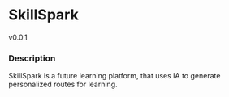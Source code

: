 # SkillSpark

v0.0.1

### Description

SkillSpark is a future learning platform, that uses IA to generate personalized routes for learning.

